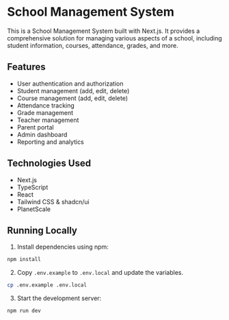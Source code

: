 # School Management System

This is a School Management System built with Next.js. It provides a comprehensive solution for managing various aspects of a school, including student information, courses, attendance, grades, and more.

## Features

- User authentication and authorization
- Student management (add, edit, delete)
- Course management (add, edit, delete)
- Attendance tracking
- Grade management
- Teacher management
- Parent portal
- Admin dashboard
- Reporting and analytics

## Technologies Used

- Next.js
- TypeScript
- React
- Tailwind CSS & shadcn/ui
- PlanetScale

## Running Locally

1. Install dependencies using npm:

```sh
npm install
```

2. Copy `.env.example` to `.env.local` and update the variables.

```sh
cp .env.example .env.local
```

3. Start the development server:

```sh
npm run dev
```